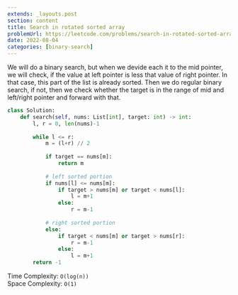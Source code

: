 ```yaml
---
extends: _layouts.post
section: content
title: Search in rotated sorted array
problemUrl: https://leetcode.com/problems/search-in-rotated-sorted-array/
date: 2022-08-04
categories: [binary-search]
---
```


We will do a binary search, but when we devide each it to the mid pointer, we will check, if the value at left pointer is less that value of right pointer. In that case, this part of the list is already sorted. Then we do regular binary search, if not, then we check whether the target is in the range of mid and left/right pointer and forward with that.

```python
class Solution:
    def search(self, nums: List[int], target: int) -> int:
        l, r = 0, len(nums)-1
        
        while l <= r:
            m = (l+r) // 2
            
            if target == nums[m]:
                return m
            
            # left sorted portion
            if nums[l] <= nums[m]:
                if target > nums[m] or target < nums[l]:
                    l = m+1
                else:
                    r = m-1
            
            # right sorted portion
            else:
                if target < nums[m] or target > nums[r]:
                    r = m-1
                else:
                    l = m+1
        return -1
```

Time Complexity: `O(log(n))` <br/>
Space Complexity: `O(1)`